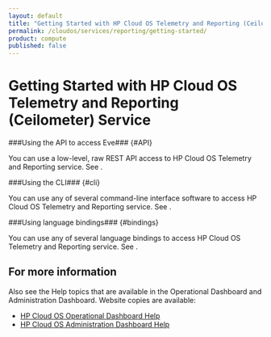 ```yaml
---
layout: default
title: "Getting Started with HP Cloud OS Telemetry and Reporting (Ceilometer) Service "
permalink: /cloudos/services/reporting/getting-started/
product: compute
published: false
---
```

<!--PUBLISHED-->
# Getting Started with HP Cloud OS Telemetry and Reporting (Ceilometer) Service #

<!-- modeled after HP Cloud Networking Getting Started (network.getting.started.md) -->


###Using the API to access Eve### {#API}
 
You can use a low-level, raw REST API access to HP Cloud OS Telemetry and Reporting service. See .

###Using the CLI### {#cli}

You can use any of several command-line interface software to access HP Cloud OS Telemetry and Reporting service. See .

###Using language bindings### {#bindings}

You can use any of several language bindings to access HP Cloud OS Telemetry and Reporting service. See .


## For more information ##
Also see the Help topics that are available in the Operational Dashboard and Administration Dashboard.  Website copies are available:

* [HP Cloud OS Operational Dashboard Help](/cloudos/manage/operational-dashboard/)
* [HP Cloud OS Administration Dashboard Help](/cloudos/manage/administration-dashboard/)
